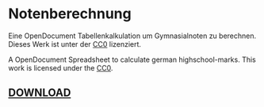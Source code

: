 # Notenberechnung

Eine OpenDocument Tabellenkalkulation um Gymnasialnoten zu berechnen. 
Dieses Werk ist unter der [CC0](https://creativecommons.org/publicdomain/zero/1.0/) lizenziert.

A OpenDocument Spreadsheet to calculate german highschool-marks.
This work is licensed under the [CC0](https://creativecommons.org/publicdomain/zero/1.0/).

## [DOWNLOAD](https://github.com/SystemOverlord/Notenberechnung/releases/tag/v1.1)
